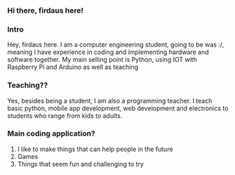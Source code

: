 ### Hi there, firdaus here!

### Intro

Hey, firdaus here. I am a computer engineering student, going to be was :/, meaning I have experience in coding and implementing hardware and software together. My main selling point is Python, using IOT with Raspberry Pi and Arduino as well as teaching

### Teaching??

Yes, besides being a student, I am also a programming teacher. I teach basic python, mobile app development, web development and electronics to students who range from kids to adults.

### Main coding application?

1. I like to make things that can help people in the future
2. Games
3. Things that seem fun and challenging to try

<!--
**firdauskotp/firdauskotp** is a ✨ _special_ ✨ repository because its `README.md` (this file) appears on your GitHub profile.

Here are some ideas to get you started:

- 🔭 I’m currently working on ...
- 🌱 I’m currently learning ...
- 👯 I’m looking to collaborate on ...
- 🤔 I’m looking for help with ...
- 💬 Ask me about ...
- 📫 How to reach me: ...
- 😄 Pronouns: ...
- ⚡ Fun fact: ...
-->
